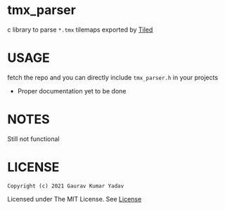 # tmx_parser
c library to parse `*.tmx` tilemaps exported by [Tiled](https://www.mapeditor.org/)

# USAGE
fetch the repo and you can directly include `tmx_parser.h` in your projects
* Proper documentation yet to be done

# NOTES
Still not functional

# LICENSE
`Copyright (c) 2021 Gaurav Kumar Yadav`

Licensed under The MIT License. See [License](./LICENSE)
